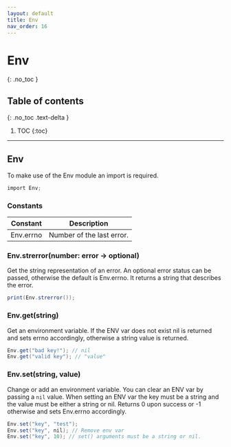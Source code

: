 ```yaml
---
layout: default
title: Env
nav_order: 16
---
```


# Env
{: .no_toc }

## Table of contents
{: .no_toc .text-delta }

1. TOC
{:toc}

---

## Env

To make use of the Env module an import is required.

```cs
import Env;
```

### Constants

| Constant        | Description               |
|-----------------|---------------------------|
| Env.errno       | Number of the last error. |

### Env.strerror(number: error -> optional)
Get the string representation of an error.
An optional error status can be passed, otherwise the default is Env.errno.
It returns a string that describes the error.

```cs
print(Env.strerror());
```

### Env.get(string)

Get an environment variable. If the ENV var does not exist nil is returned and sets errno accordingly,
otherwise a string value is returned.

```cs
Env.get("bad key!"); // nil
Env.get("valid key"); // "value"
```

### Env.set(string, value)

Change or add an environment variable. You can clear an ENV var by passing a `nil` value.
When setting an ENV var the key must be a string and the value must be either a string or nil.
Returns 0 upon success or -1 otherwise and sets Env.errno accordingly.

```cs
Env.set("key", "test");
Env.set("key", nil); // Remove env var
Env.set("key", 10); // set() arguments must be a string or nil.
```
